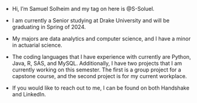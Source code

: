 - Hi, I’m Samuel Solheim and my tag on here is @S-Soluel.  
- I am currently a Senior studying at Drake University and will be graduating in Spring of 2024. 
- My majors are data analytics and computer science, and I have a minor in actuarial science. 
- The coding languages that I have experience with currently are Python, Java, R, SAS, and MySQL. Additionally, I have two projects that I am currently working on this semester. The first is a group project for a capstone course, and the second project is for my current workplace. 

- If you would like to reach out to me, I can be found on both Handshake and LinkedIn. 

<!---
S-Soluel/S-Soluel is a ✨ special ✨ repository because its `README.md` (this file) appears on your GitHub profile.
You can click the Preview link to take a look at your changes.
--->
